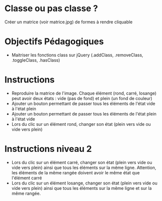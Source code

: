 # Classe ou pas classe ?
Créer un matrice (voir matrice.jpg) de formes à rendre cliquable

# Objectifs Pédagogiques
* Maitriser les fonctions class sur jQuery (.addClass, .removeClass, .toggleClass, .hasClass)

# Instructions
* Reproduire la matrice de l'image. Chaque élément (rond, carré, losange) peut avoir deux états : vide (pas de fond) et plein (un fond de couleur)
* Ajouter un bouton permettant de passer tous les éléments de l'état vide à l'état plein
* Ajouter un bouton permettant de passer tous les éléments de l'état plein à l'état vide
* Lors du clic sur un élément rond, changer son état (plein vers vide ou vide vers plein)

# Instructions niveau 2
* Lors du clic sur un élément carré, changer son état (plein vers vide ou vide vers plein) ainsi que tous les éléments sur la même ligne. Attention, les éléments de la même rangée doivent avoir le même état que l'élément carré
* Lors du clic sur un élément losange, changer son état (plein vers vide ou vide vers plein) ainsi que tous les éléments sur la même ligne et sur la même rangée.
